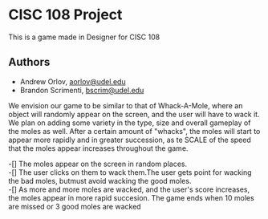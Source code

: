 # CISC 108 Project

This is a game made in Designer for CISC 108


## Authors

- Andrew Orlov, <aorlov@udel.edu>
- Brandon Scrimenti, <bscrim@udel.edu>

We envision our game to be similar to that of Whack-A-Mole, where an object will randomly appear on the  screen, and the user will have to wack it. We plan on adding some variety in the type, size and overall gameplay of the moles as well. After a certain amount of "whacks", the moles will start to appear more rapidly and in greater succession, as te SCALE of the speed that the moles appear increases throughout the game.

-[] The moles appear on the screen in random places.                                                                                                   
-[] The user clicks on them to wack them.The user gets point for wacking the bad moles, butmust avoid wacking the good moles.                          
-[] As more and more moles are wacked, and the user's score increases, the moles appear in more rapid succesion. The game ends when 10 moles are missed or 3 good moles are wacked

